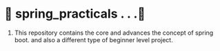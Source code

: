 # 🎉 spring_practicals . . .🎉
 1.  This repository contains the core and advances the concept of spring boot. and also a different type of beginner level project.

